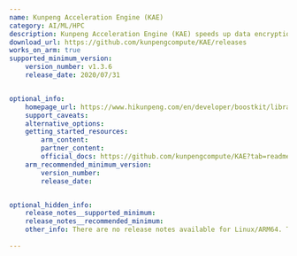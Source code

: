 ```yaml
---
name: Kunpeng Acceleration Engine (KAE)
category: AI/ML/HPC
description: Kunpeng Acceleration Engine (KAE) speeds up data encryption, decryption, and compression using dedicated hardware, enhancing efficiency on ARM64 systems like Huawei Kunpeng processors.
download_url: https://github.com/kunpengcompute/KAE/releases
works_on_arm: true
supported_minimum_version:
    version_number: v1.3.6
    release_date: 2020/07/31


optional_info:
    homepage_url: https://www.hikunpeng.com/en/developer/boostkit/library
    support_caveats:
    alternative_options:
    getting_started_resources:
        arm_content: 
        partner_content: 
        official_docs: https://github.com/kunpengcompute/KAE?tab=readme-ov-file#%E6%BA%90%E7%A0%81%E5%AE%89%E8%A3%85
    arm_recommended_minimum_version:
        version_number: 
        release_date:


optional_hidden_info:
    release_notes__supported_minimum: 
    release_notes__recommended_minimum:
    other_info: There are no release notes available for Linux/ARM64. The first binary release is rolled out in version v[1.2.10](https://github.com/kunpengcompute/KAE/releases/tag/1.3.6).
    
---
```

